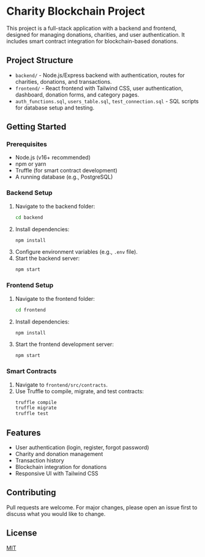 # Charity Blockchain Project

This project is a full-stack application with a backend and frontend, designed for managing donations, charities, and user authentication. It includes smart contract integration for blockchain-based donations.

## Project Structure

- `backend/` - Node.js/Express backend with authentication, routes for charities, donations, and transactions.
- `frontend/` - React frontend with Tailwind CSS, user authentication, dashboard, donation forms, and category pages.
- `auth_functions.sql`, `users_table.sql`, `test_connection.sql` - SQL scripts for database setup and testing.

## Getting Started

### Prerequisites
- Node.js (v16+ recommended)
- npm or yarn
- Truffle (for smart contract development)
- A running database (e.g., PostgreSQL)

### Backend Setup
1. Navigate to the backend folder:
   ```sh
   cd backend
   ```
2. Install dependencies:
   ```sh
   npm install
   ```
3. Configure environment variables (e.g., `.env` file).
4. Start the backend server:
   ```sh
   npm start
   ```

### Frontend Setup
1. Navigate to the frontend folder:
   ```sh
   cd frontend
   ```
2. Install dependencies:
   ```sh
   npm install
   ```
3. Start the frontend development server:
   ```sh
   npm start
   ```

### Smart Contracts
1. Navigate to `frontend/src/contracts`.
2. Use Truffle to compile, migrate, and test contracts:
   ```sh
   truffle compile
   truffle migrate
   truffle test
   ```

## Features
- User authentication (login, register, forgot password)
- Charity and donation management
- Transaction history
- Blockchain integration for donations
- Responsive UI with Tailwind CSS

## Contributing
Pull requests are welcome. For major changes, please open an issue first to discuss what you would like to change.

## License
[MIT](LICENSE)
